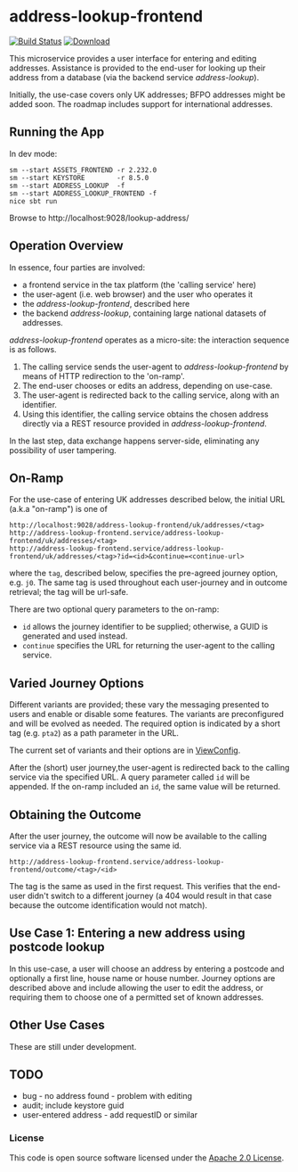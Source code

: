 
# address-lookup-frontend

[![Build Status](https://travis-ci.org/hmrc/address-lookup-frontend.svg?branch=master)](https://travis-ci.org/hmrc/address-lookup-frontend) [ ![Download](https://api.bintray.com/packages/hmrc/releases/address-lookup-frontend/images/download.svg) ](https://bintray.com/hmrc/releases/address-lookup-frontend/_latestVersion)

This microservice provides a user interface for entering and editing addresses. Assistance is provided to the end-user for looking up their address from a database (via the backend service *address-lookup*).

Initially, the use-case covers only UK addresses; BFPO addresses might be added soon.
The roadmap includes support for international addresses.

## Running the App

In dev mode:
```
sm --start ASSETS_FRONTEND -r 2.232.0
sm --start KEYSTORE        -r 8.5.0
sm --start ADDRESS_LOOKUP  -f
sm --start ADDRESS_LOOKUP_FRONTEND -f
nice sbt run
```

Browse to http://localhost:9028/lookup-address/

## Operation Overview

In essence, four parties are involved:

 * a frontend service in the tax platform (the 'calling service' here)
 * the user-agent (i.e. web browser) and the user who operates it
 * the *address-lookup-frontend*, described here
 * the backend *address-lookup*, containing large national datasets of addresses.

*address-lookup-frontend* operates as a micro-site: the interaction sequence is as follows.

 1. The calling service sends the user-agent to *address-lookup-frontend* by means of HTTP redirection to the 'on-ramp'.
 2. The end-user chooses or edits an address, depending on use-case.
 3. The user-agent is redirected back to the calling service, along with an identifier.
 4. Using this identifier, the calling service obtains the chosen address directly via a REST resource provided in *address-lookup-frontend*.

In the last step, data exchange happens server-side, eliminating any possibility of user tampering.

## On-Ramp

For the use-case of entering UK addresses described below, the initial URL (a.k.a "on-ramp") is one of

```
http://localhost:9028/address-lookup-frontend/uk/addresses/<tag>
http://address-lookup-frontend.service/address-lookup-frontend/uk/addresses/<tag>
http://address-lookup-frontend.service/address-lookup-frontend/uk/addresses/<tag>?id=<id>&continue=<continue-url>
```

where the `tag`, described below, specifies the pre-agreed journey option, e.g. `j0`. The same tag is used throughout each user-journey and in outcome retrieval; the tag will be url-safe.

There are two optional query parameters to the on-ramp:

 * `id` allows the journey identifier to be supplied; otherwise, a GUID is generated and used instead.
 * `continue` specifies the URL for returning the user-agent to the calling service.

## Varied Journey Options

Different variants are provided; these vary the messaging presented to users and enable or disable some features. The variants are preconfigured and will be evolved as needed. The required option is indicated by a short tag (e.g. `pta2`) as a path parameter in the URL.

The current set of variants and their options are in [ViewConfig](https://github.com/hmrc/address-lookup-frontend/blob/master/app/address/ViewConfig.scala).

After the (short) user journey,the user-agent is redirected back to the calling service via the specified URL. A query parameter called `id` will be appended. If the on-ramp included an `id`, the same value will be returned.

## Obtaining the Outcome

After the user journey, the outcome will now be available to the calling service via a REST resource using the same id. 

```
http://address-lookup-frontend.service/address-lookup-frontend/outcome/<tag>/<id>
```

The tag is the same as used in the first request. This verifies that the end-user didn't switch to a different journey (a 404 would result in that case because the outcome identification would not match).

## Use Case 1: Entering a new address using postcode lookup

In this use-case, a user will choose an address by entering a postcode and optionally a first line, house name or house number. Journey options are described above and include allowing the user to edit the address, or requiring them to choose one of a permitted set of known addresses.

## Other Use Cases

These are still under development.

## TODO

* bug - no address found - problem with editing
* audit; include keystore guid
* user-entered address - add requestID or similar

### License

This code is open source software licensed under the [Apache 2.0 License]("http://www.apache.org/licenses/LICENSE-2.0.html").
